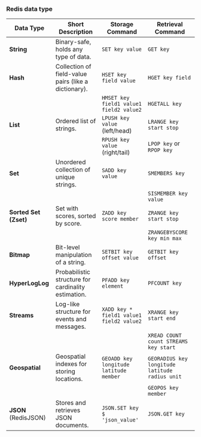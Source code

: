 


### Redis data type


| **Data Type**       | **Short Description**                                  | **Storage Command**                              | **Retrieval Command**                         |
|----------------------|-------------------------------------------------------|-------------------------------------------------|-----------------------------------------------|
| **String**           | Binary-safe, holds any type of data.                  | `SET key value`                                 | `GET key`                                     |
| **Hash**             | Collection of field-value pairs (like a dictionary).  | `HSET key field value`                          | `HGET key field`                              |
|                      |                                                       | `HMSET key field1 value1 field2 value2`         | `HGETALL key`                                 |
| **List**             | Ordered list of strings.                              | `LPUSH key value` (left/head)                   | `LRANGE key start stop`                       |
|                      |                                                       | `RPUSH key value` (right/tail)                  | `LPOP key` or `RPOP key`                      |
| **Set**              | Unordered collection of unique strings.               | `SADD key value`                                | `SMEMBERS key`                                |
|                      |                                                       |                                                 | `SISMEMBER key value`                         |
| **Sorted Set (Zset)**| Set with scores, sorted by score.                      | `ZADD key score member`                         | `ZRANGE key start stop`                       |
|                      |                                                       |                                                 | `ZRANGEBYSCORE key min max`                   |
| **Bitmap**           | Bit-level manipulation of a string.                   | `SETBIT key offset value`                       | `GETBIT key offset`                           |
| **HyperLogLog**      | Probabilistic structure for cardinality estimation.   | `PFADD key element`                             | `PFCOUNT key`                                 |
| **Streams**          | Log-like structure for events and messages.           | `XADD key * field1 value1 field2 value2`        | `XRANGE key start end`                        |
|                      |                                                       |                                                 | `XREAD COUNT count STREAMS key start`         |
| **Geospatial**       | Geospatial indexes for storing locations.             | `GEOADD key longitude latitude member`          | `GEORADIUS key longitude latitude radius unit`|
|                      |                                                       |                                                 | `GEOPOS key member`                           |
| **JSON** (RedisJSON) | Stores and retrieves JSON documents.                  | `JSON.SET key $ 'json_value'`                   | `JSON.GET key`                                |

